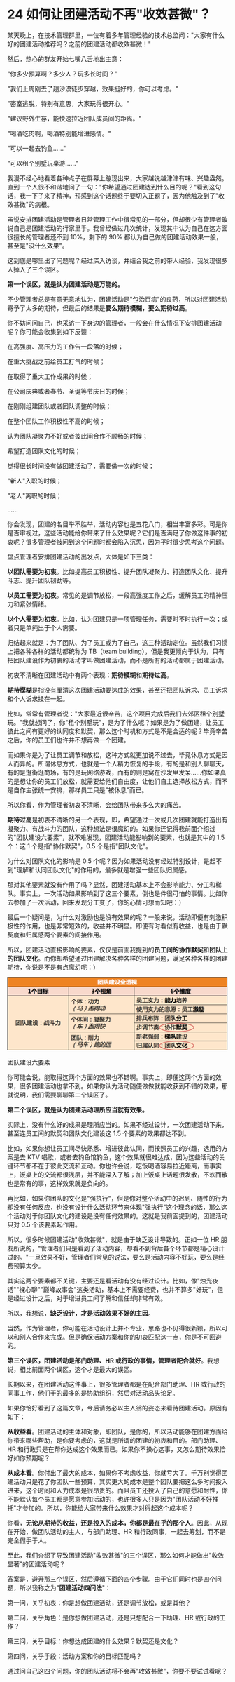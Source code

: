 # 24 如何让团建活动不再"收效甚微"？

某天晚上，在技术管理群里，一位有着多年管理经验的技术总监问："大家有什么好的团建活动推荐吗？之前的团建活动都收效甚微！"

然后，热心的群友开始七嘴八舌地出主意：

"你多少预算啊？多少人？玩多长时间？"

"我们上周刚去了趟沙漠徒步穿越，效果挺好的，你可以考虑。"

"密室逃脱，特别有意思，大家玩得很开心。"

"建议野外生存，能快速拉近团队成员间的距离。"

"喝酒吃肉啊，喝酒特别能增进感情。"

"可以一起去钓鱼......"

"可以租个别墅玩桌游......"

我漫不经心地看着各种点子在屏幕上蹦现出来，大家越说越津津有味、兴趣盎然。直到一个人很不和谐地问了一句："你希望通过团建达到什么目的呢？"看到这句话，我一下子来了精神，预感到这个话题终于要切入正题了，因为他触及到了"收效甚微"的病根。

虽说安排团建活动是管理者日常管理工作中很常见的一部分，但却很少有管理者敢说自己是团建活动的行家里手。我曾经做过几次统计，发现其中认为自己在这方面很擅长的管理者还不到
10%，剩下的 90% 都认为自己做的团建活动效果一般，甚至是"没什么效果"。

这到底是哪里出了问题呢？经过深入访谈，并结合我之前的带人经验，我发现很多人掉入了三个误区。

**第一个误区，就是认为团建活动是万能的。**

不少管理者总是有意无意地认为，团建活动是"包治百病"的良药，所以对团建活动寄予了太多的期待，但最后的结果是**要么期待模糊，要么期待过高**。

你不妨问问自己，也采访一下身边的管理者，一般会在什么情况下安排团建活动呢？你可能会收集到如下反馈：

在高强度、高压力的工作告一段落的时候；

在重大挑战之前给员工打气的时候；

在取得了重大工作成果的时候；

在公司庆典或者春节、圣诞等节庆日的时候；

在刚刚组建团队或者团队调整的时候；

在整个团队工作积极性不高的时候；

认为团队凝聚力不好或者彼此间合作不顺畅的时候；

希望打造团队文化的时候；

觉得很长时间没有做团建活动了，需要做一次的时候；

"新人"入职的时候；

"老人"离职的时候；

......

你会发现，团建的名目举不胜举，活动内容也是五花八门，相当丰富多彩。可是你是否审视过，这些活动能给你带来了什么效果呢？它们是否满足了你做这件事的初衷呢？很多管理者被问到这个问题时都会陷入沉思，因为平时很少思考这个问题。

盘点管理者安排团建活动的出发点，大体是如下三类：

**以团队需要为初衷**。比如提高员工积极性、提升团队凝聚力、打造团队文化、提升斗志、提升团队韧劲等。

**以员工需要为初衷**。常见的是调节放松，一段高强度工作之后，缓解员工的精神压力和紧张情绪。

**以个人需要为初衷**。比如，认为团建只是一项管理任务，需要时不时执行一次；或者只是单纯出于个人需要。

归结起来就是：为了团队、为了员工或为了自己，这三种活动定位。虽然我们习惯上把各种各样的活动都统称为
TB（team
building），但是我更倾向于认为，只有把团队建设作为初衷的活动才叫做团建活动，而不是所有的活动都属于团建活动。

初衷不清晰在团建活动中有两个表现：**期待模糊**和**期待过高**。

**期待模糊**是指没有厘清这次团建活动要达成的效果，甚至还把团队诉求、员工诉求和个人诉求揉在一起。

比如，常常有管理者说："大家最近很辛苦，这个项目完成后我们去郊区租个别墅玩。"我就想问了，你"租个别墅玩"，是为了什么呢？如果是为了做团建，让员工彼此之间有更好的认同度和默契，那么这个时机和方式是不是合适的呢？毕竟辛苦之后，你的员工们也许并不想再做一个团建。

而如果你是为了让员工调节和放松，这种方式就更加说不过去，毕竟休息方式是因人而异的。所谓休息方式，也就是一个人精力恢复的手段，有的是和别人聊聊天，有的是逛街逛商场，有的是玩网络游戏，而有的则是窝在沙发里发呆......你如果真的是想让你的员工们放松，就需要给他们自由度，让他们自主选择放松方式，而不是自作主张统一安排，那样员工只是"被休息"而已。

所以你看，作为管理者初衷不清晰，会给团队带来多么大的痛苦。

**期待过高**是初衷不清晰的另一个表现，即，希望通过一次或几次团建就能打造出有凝聚力、有战斗力的团队，这种想法是很魔幻的。如果你还记得我前面介绍过的"团队建设六要素"，就不难发现，团建活动能影响到的要素，也就是其中的
1.5 个：这 1 个是指"协作默契"，0.5 个是指"团队文化"。

为什么对团队文化的影响是 0.5
个呢？因为如果活动没有经过特别设计，是起不到"理解和认同团队文化"的作用的，最多就是增强一些团队归属感。

那对其他要素就没有作用了吗？显然，团建活动基本上不会影响能力、分工和梯队。事实上，一次活动如果影响到了这三个要素，倒也是件很可怕的事情。比如你去参加了一次活动，回来发现分工变了，你的心情可想而知吧：）

最后一个疑问是，为什么对激励也是没有效果的呢？一般来说，活动即便有刺激积极性的作用，也是非常短效的，收益并不明显。即便有时看似有收益，也是由于默契度和归属感两个要素的间接作用。

所以，团建活动直接影响的要素，仅仅是前面我提到的**员工间的协作默契**和**团队上的团队文化**。而你却希望通过团建解决各种各样的团建问题，满足各种各样的团建期待，你说是不是有点魔幻呢：）

![](assets/16432af15b1b594a0fa0a8d04b8331e3-20221009224933-tbdfmqp.png)

团队建设六要素

你可能会说，能取得这两个方面的效果也不错啊。事实上，即便这两个方面的效果，很多团建活动也拿不到。如果你认为活动随便做做就能收获到不错的效果，那就说明，我们需要聊聊第二个误区了。

**第二个误区，就是认为团建活动理所应当就有效果。**

实际上，没有什么好的成果是理所应当的。如果不经过设计，一次团建活动下来，甚至连员工间的默契和团队文化建设这
1.5 个要素的效果都达不到。

比如，如果你想让员工间尽快熟悉、增进彼此认同，而按照员工的兴趣，选用的方案是去
KTV
唱歌，或者去钓鱼馆钓鱼，这个效果就很难达成，因为这些活动的关键环节都不在于彼此交流和互动。你也许会说，吃饭喝酒容易拉近距离，而事实上，饭桌上的交流都很浅层，并不能深入了解；加上饭桌上话题很发散，不欢而散也是常有的事，这样效果就是负向的。

再比如，如果你团队的文化是"强执行"，但是你对整个活动中的迟到、随性的行为却没有任何反应，也没有设计什么活动环节来体现"强执行"这个理念的话，那么这个活动对于你团队文化的建设是没有任何效果的。这就是我前面提到的，团建活动只对
0.5 个该要素起作用。

所以，很多时候团建活动"收效甚微"，就是由于缺乏设计导致的。正如一位 HR
朋友所说的，"管理者们只是看到了活动内容，却看不到背后各个环节都是精心设计过的。"一旦效果不好，管理者们常见的说法，要么是活动内容不好玩，要么是经费预算太少。

其实这两个要素都不关键，主要还是看活动有没有经过设计。比如，像"烛光夜话""裸心聊""巅峰故事会"这类活动，基本上不需要经费，也并不算多"好玩"，但是经过设计之后，对于增进员工间了解和信任却非常有效。

所以，我想说，**缺乏设计，才是活动效果不好的主因**。

当然，作为管理者，你可能在活动设计上并不专业，思路也不见得很新颖，所以可以和别人合作来完成。但是确保活动方案和你的初衷匹配这一点，你是不可回避的。

**第三个误区，团建活动是部门助理、HR
或行政的事情，管理者配合就好**。我想说，相比前面两个误区，这个才是最大的误区。

长期以来，在团建活动这件事上，很多管理者都是在配合部门助理、HR
或行政的同事工作，他们干的最多的是协助组织，然后对活动品头论足。

如果你恰好看到了这篇文章，今后请务必以主人翁的姿态来看待团建活动。原因有如下：

**从收益看**。团建活动的主体和对象，即团队，是你的，所以活动能够在团建方面给你带来哪些帮助，是你要考虑的，这就是所谓的团建的初衷和目的。部门助理、HR
和行政只是在帮你达成这个效果而已。如果你不操心这事，又怎么期待效果恰好如你预期呢？

**从成本看**。你付出了最大的成本，如果你不考虑收益，你就亏大了。千万别觉得团建活动只是花了你团队一些预算，其实更大的成本是整个团队要把这么多时间投入进来，这个时间和人力成本是很昂贵的。而且员工还投入了自己的意愿和耐性，你不能默认每个员工都是愿意参加活动的，也许很多人只是因为"团队活动不好推托"才参加的。所以，你能给大家带来什么效果才对得起这个成本呢？

你看，**无论从期待的收益，还是投入的成本，你都是最在乎的那个人**。因此，从现在开始，做团队活动的主人，与部门助理、HR
和行政同事，一起去筹划，而不是完全假手于人。

至此，我们介绍了导致团建活动"收效甚微"的三个误区，那么如何才能做出"收效显著"的团建活动呢？

答案是，避开那三个误区，然后遵循下面的四个步骤。由于它们同时也是四个问题，所以我称之为"**团建活动四问法**"：

第一问，关乎初衷：你是想做团建活动，还是调节放松，或是其他？

第二问，关乎角色：是你想做团建活动，还是只想配合一下助理、HR
或行政的工作？

第三问，关乎目标：你想达成团建的什么效果？默契还是文化？

第四问，关乎手段：活动方案和你的目标匹配吗？

通过问自己这四个问题，你的团队活动将不会再"收效甚微"，你要不要试试看呢？
